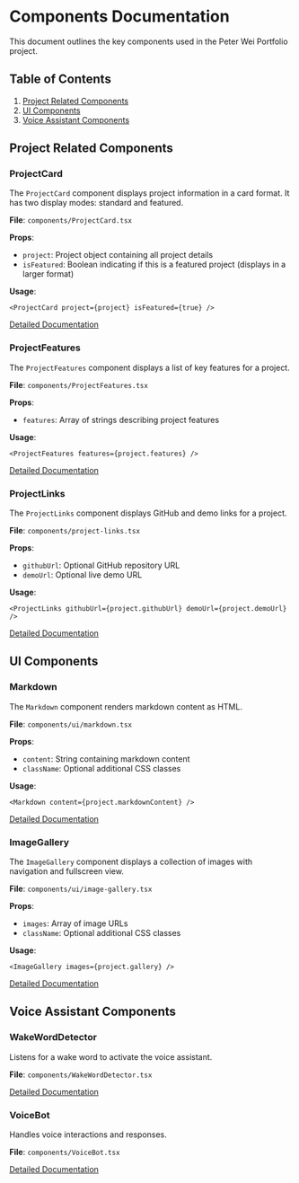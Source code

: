 # Components Documentation

This document outlines the key components used in the Peter Wei Portfolio project.

## Table of Contents

1. [Project Related Components](#project-related-components)
2. [UI Components](#ui-components)
3. [Voice Assistant Components](#voice-assistant-components)

## Project Related Components

### ProjectCard

The `ProjectCard` component displays project information in a card format. It has two display modes: standard and featured.

**File**: `components/ProjectCard.tsx`

**Props**:
- `project`: Project object containing all project details
- `isFeatured`: Boolean indicating if this is a featured project (displays in a larger format)

**Usage**:
```tsx
<ProjectCard project={project} isFeatured={true} />
```

[Detailed Documentation](./ProjectCard.md)

### ProjectFeatures

The `ProjectFeatures` component displays a list of key features for a project.

**File**: `components/ProjectFeatures.tsx`

**Props**:
- `features`: Array of strings describing project features

**Usage**:
```tsx
<ProjectFeatures features={project.features} />
```

[Detailed Documentation](./ProjectFeatures.md)

### ProjectLinks

The `ProjectLinks` component displays GitHub and demo links for a project.

**File**: `components/project-links.tsx`

**Props**:
- `githubUrl`: Optional GitHub repository URL
- `demoUrl`: Optional live demo URL

**Usage**:
```tsx
<ProjectLinks githubUrl={project.githubUrl} demoUrl={project.demoUrl} />
```

[Detailed Documentation](./ProjectLinks.md)

## UI Components

### Markdown

The `Markdown` component renders markdown content as HTML.

**File**: `components/ui/markdown.tsx`

**Props**:
- `content`: String containing markdown content
- `className`: Optional additional CSS classes

**Usage**:
```tsx
<Markdown content={project.markdownContent} />
```

[Detailed Documentation](./Markdown.md)

### ImageGallery

The `ImageGallery` component displays a collection of images with navigation and fullscreen view.

**File**: `components/ui/image-gallery.tsx`

**Props**:
- `images`: Array of image URLs
- `className`: Optional additional CSS classes

**Usage**:
```tsx
<ImageGallery images={project.gallery} />
```

[Detailed Documentation](./ImageGallery.md)

## Voice Assistant Components

### WakeWordDetector

Listens for a wake word to activate the voice assistant.

**File**: `components/WakeWordDetector.tsx`

[Detailed Documentation](./WakeWordDetector.md)

### VoiceBot

Handles voice interactions and responses.

**File**: `components/VoiceBot.tsx`

[Detailed Documentation](./VoiceBot.md) 